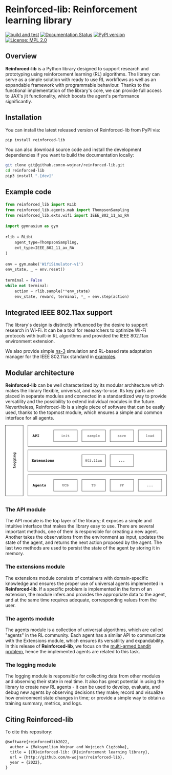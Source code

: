 # Reinforced-lib: Reinforcement learning library

[![build and test][tests-badge]][github-actions]
[![Documentation Status][rtd-badge]][documentation]
[![PyPI version][pypi-badge]][pypi]
[![License: MPL 2.0](https://img.shields.io/badge/License-MPL%202.0-brightgreen.svg)](https://opensource.org/licenses/MPL-2.0)

[tests-badge]: https://github.com/m-wojnar/reinforced-lib/actions/workflows/python-package.yml/badge.svg
[github-actions]: https://github.com/m-wojnar/reinforced-lib/actions
[rtd-badge]: https://readthedocs.org/projects/reinforced-lib/badge/?version=latest
[documentation]: https://reinforced-lib.readthedocs.io/en/latest/
[pypi-badge]: https://img.shields.io/pypi/v/reinforced-lib
[pypi]: https://pypi.org/project/reinforced-lib/

## Overview

**Reinforced-lib** is a Python library designed to support research and prototyping using reinforcement learning
(RL) algorithms. The library can serve as a simple solution with ready to use RL workflows as well as
an expandable framework with programmable behaviour. Thanks to the functional implementation of the library's core,
we can provide full access to JAX's jit functionality, which boosts the agent's performance significantly.

## Installation

You can install the latest released version of Reinforced-lib from PyPI via:

```bash
pip install reinforced-lib
```

You can also download source code and install the development dependencies if you want to build the documentation locally:

```bash
git clone git@github.com:m-wojnar/reinforced-lib.git
cd reinforced-lib
pip3 install ".[dev]"
```

## Example code

```python
from reinforced_lib import RLib
from reinforced_lib.agents.mab import ThompsonSampling
from reinforced_lib.exts.wifi import IEEE_802_11_ax_RA

import gymnasium as gym

rlib = RLib(
    agent_type=ThompsonSampling,
    ext_type=IEEE_802_11_ax_RA
)

env = gym.make('WifiSimulator-v1')
env_state, _ = env.reset()

terminal = False
while not terminal:
    action = rlib.sample(**env_state)
    env_state, reward, terminal, *_ = env.step(action)
```

## Integrated IEEE 802.11ax support

The library's design is distinctly influenced by the desire to support research in Wi-Fi. It can be a tool for researchers 
to optimize Wi-Fi protocols with built-in RL algorithms and provided the IEEE 802.11ax environment extension.

We also provide simple [ns-3](https://www.nsnam.org/) simulation and RL-based rate adaptation manager for the 
IEEE 802.11ax standard in [examples](https://github.com/m-wojnar/reinforced-lib/tree/main/examples/ns-3).

## Modular architecture

**Reinforced-lib** can be well characterized by its modular architecture which makes the library flexible, universal,
and easy-to-use. Its key parts are placed in separate modules and connected in a standardized way to provide versatility
and the possibility to extend individual modules in the future. Nevertheless, Reinforced-lib is a single piece of software
that can be easily used, thanks to the topmost module, which ensures a simple and common interface for all agents.

<img src="docs/resources/architecture.jpg" width="600">

### The API module

The API module is the top layer of the library; it exposes a simple and intuitive interface that makes the library easy
to use. There are several important methods, one of them is responsible for creating a new agent. Another takes the
observations from the environment as input, updates the state of the agent, and returns the next action proposed by the agent.
The last two methods are used to persist the state of the agent by storing it in memory.

### The extensions module

The extensions module consists of containers with domain-specific knowledge and ensures the proper use of universal agents
implemented in **Reinforced-lib**. If a specific problem is implemented in the form of an extension, the module infers and
provides the appropriate data to the agent, and at the same time requires adequate, corresponding values from the user.

### The agents module

The agents module is a collection of universal algorithms, which are called "agents" in the RL community. Each agent has
a similar API to communicate with the Extensions module, which ensures its versatility and expandability. In this release
of **Reinforced-lib**, we focus on the [multi-armed bandit problem](https://en.wikipedia.org/wiki/Multi-armed_bandit),
hence the implemented agents are related to this task.

### The logging module

The logging module is responsible for collecting data from other modules and observing their state in real time.
It also has great potential in using the library to create new RL agents - it can be used to develop, evaluate,
and debug new agents by observing decisions they make; record and visualize how environment state changes in time;
or provide a simple way to obtain a training summary, metrics, and logs.

## Citing Reinforced-lib

To cite this repository:

```
@software{reinforcedlib2022,
  author = {Maksymilian Wojnar and Wojciech Ciężobka},
  title = {{R}einforced-lib: {R}einforcement learning library},
  url = {http://github.com/m-wojnar/reinforced-lib},
  year = {2022},
}
```
